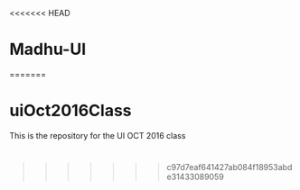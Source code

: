 <<<<<<< HEAD
# Madhu-UI
=======
# uiOct2016Class
This is the repository for the UI OCT 2016 class

#
>>>>>>> c97d7eaf641427ab084f18953abde31433089059

